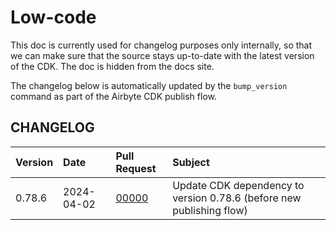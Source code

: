 # Low-code

This doc is currently used for changelog purposes only internally, so that we can make sure that the source stays
up-to-date with the latest version of the CDK. The doc is hidden from the docs site.

The changelog below is automatically updated by the `bump_version` command as part of the Airbyte CDK publish flow.

## CHANGELOG

| Version | Date       | Pull Request                                             | Subject                                                              |
|:--------|:-----------|:---------------------------------------------------------|:---------------------------------------------------------------------|
| 0.78.6  | 2024-04-02 | [00000](https://github.com/airbytehq/airbyte/pull/00000) | Update CDK dependency to version 0.78.6 (before new publishing flow) |

